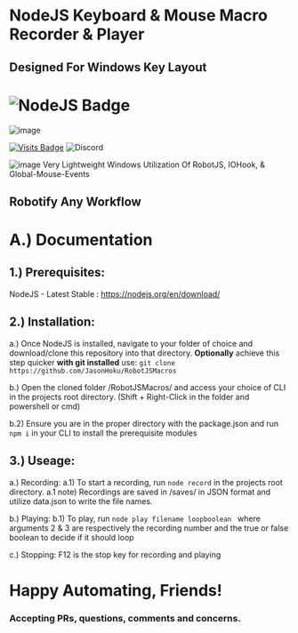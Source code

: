 # NodeJS Keyboard & Mouse Macro Recorder & Player

## Designed For Windows Key Layout

![NodeJS Badge](https://img.shields.io/badge/NodeJS-✔-brightgreen)
====


![image](https://user-images.githubusercontent.com/6715569/136678214-a2e225eb-976d-4760-acc5-d1f54a7ef3c1.png)


[![Visits Badge](https://badges.pufler.dev/visits/JasonHoku/MicroHawaii)](https://badges.pufler.dev)
![Discord](https://img.shields.io/discord/364993358789345283?style=for-the-badge)

![image](https://user-images.githubusercontent.com/6715569/136678237-8307cafe-b5e2-47d7-9c7c-5b66e49e8152.png)
Very Lightweight Windows Utilization Of RobotJS, IOHook, & Global-Mouse-Events 

## Robotify Any Workflow

# A.) Documentation

## 1.) Prerequisites:
NodeJS - Latest Stable : https://nodejs.org/en/download/

## 2.) Installation:
a.) Once NodeJS is installed, navigate to your folder of choice and download/clone this repository into that directory.
**Optionally** achieve this step quicker **with git installed** use:
 `git clone https://github.com/JasonHoku/RobotJSMacros`

b.) Open the cloned folder /RobotJSMacros/ and access your choice of CLI in the projects root directory. (Shift + Right-Click in the folder and powershell or cmd)

b.2) Ensure you are in the proper directory with the package.json and run `npm i` in your CLI to install the prerequisite modules 

## 3.) Useage:

a.) Recording:
a.1) To start a recording, run `node record` in the projects root directory.
a.1 note) Recordings are saved in /saves/ in JSON format and utilize data.json to write the file names.

b.) Playing:
b.1) To play, run `node play filename loopboolean ` where arguments 2 & 3 are respectively the recording number and the true or false boolean to decide if it should loop

c.) Stopping: F12 is the stop key for recording and playing 

# Happy Automating, Friends!

### Accepting PRs, questions, comments and concerns.
